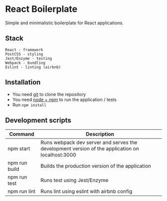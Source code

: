 # React Boilerplate

Simple and minimalistic boilerplate for React applications.

## Stack

```
React - framework
PostCSS - styling
Jest/Enzyme - testing
Webpack - bundling
Eslint - linting (airbnb)
```

## Installation

* You need [git](http://git-scm.com/) to clone the repository
* You need [node + npm](http://nodejs.org/) to run the application / tests
* Run `npm install`

## Development scripts

|Command|Description|
|---|---|
|npm start|Runs webpack dev server and serves the development version of the application on localhost:3000|
|npm run build|Builds the production version of the application|
|npm run test|Runs test using Jest/Enzyme|
|npm run lint|Runs lint using eslint with airbnb config|